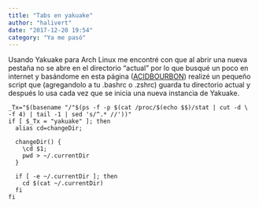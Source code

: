 ```yaml
---
title: "Tabs en yakuake"
author: "halivert"
date: "2017-12-20 19:54"
category: "Ya me pasó"
---
```


Usando Yakuake para Arch Linux me encontré con que al abrir una nueva pestaña no
se abre en el directorio “actual” por lo que busqué un poco en internet y
basándome en esta página ([ACIDBOURBON][1]) realizé un pequeño script que
(agregandolo a tu .bashrc o .zshrc) guarda tu directorio actual y después lo usa
cada vez que se inicia una nueva instancia de Yakuake.

<!-- Seguir leyendo -->

```console
_Tx="$(basename "/"$(ps -f -p $(cat /proc/$(echo $$)/stat | cut -d \  -f 4) | tail -1 | sed 's/^.* //'))"
if [ $_Tx = "yakuake" ]; then
  alias cd=changeDir;

  changeDir() {
    \cd $1;
    pwd > ~/.currentDir
  }

  if [ -e ~/.currentDir ]; then
    cd $(cat ~/.currentDir)
  fi
fi
```

[1]: https://acidbourbon.wordpress.com/2016/12/03/a-quick-and-dirty-fix-for-yakuakes-open-new-tab-in-same-directory-issue/

